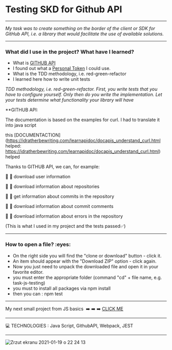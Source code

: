 
<h1> Testing SKD for Github API </h1>


----

*My task was to create something on the border of the client or SDK for GitHub API,
i.e. a library that would facilitate the use of available solutions.*


-------

<h3>What did I use in the project? What have I learned?</h3>

* What is [GITHUB API](https://docs.github.com/en/rest)
* I found out what a [Personal Token](https://docs.github.com/en/github/authenticating-to-github/creating-a-personal-access-token) I could use. 
* What is the TDD methodology, i.e. red-green-refactor 
* I learned here how to write unit tests



*TDD methodology, i.e. red-green-refactor.
First, you write tests that you have to configure yourself.
Only then do you write the implementation.
Let your tests determine what functionality your library will have*



**GITHUB API: 

The documentation is based on the examples for curl. I had to translate it into java script 

this [DOCUMENTACTION](https://idratherbewriting.com/learnapidoc/docapis_understand_curl.html  helped: https://idratherbewriting.com/learnapidoc/docapis_understand_curl.html) helped



Thanks to GITHUB API, we can, for example:

🔷 :large_blue_diamond: download user information 

🔷 :large_blue_diamond: download information about repositories 

🔷 :large_blue_diamond: get information about commits in the repository 

🔷 :large_blue_diamond: download information about commit comments 

🔷 :large_blue_diamond: download information about errors in the repository 



(This is what I used in my project and the tests passed:white_check_mark:)

-----
<h3>How to open a file? :eyes: </h3>

* On the right side you will find the "clone or download" button - click it.
* An item should appear with the "Download ZIP" option - click again.
* Now you just need to unpack the downloaded file and open it in your favorite editor.
* you must enter the appropriate folder (command "cd" + file name, e.g. task-js-testing) 
* you must to install all packages via npm install
* then you can : npm test

----

My next small project from JS basics  :arrow_right: :arrow_right: :arrow_right: [CLICK ME ](https://github.com/martynakil/-form---uploading-a-CSV-file-in-JS)

----

:computer: TECHNOLOGIES : Java Script, GithubAPI, Webpack,  JEST

----







![Zrzut ekranu 2021-01-19 o 22 24 13](https://user-images.githubusercontent.com/59742201/105095876-907b4200-5aa6-11eb-967c-7180044f7025.png)
